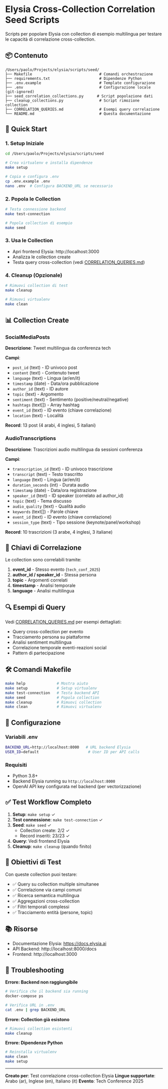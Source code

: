 # Elysia Cross-Collection Correlation Seed Scripts

Scripts per popolare Elysia con collection di esempio multilingua per testare le capacità di correlazione cross-collection.

## 📦 Contenuto

```
/Users/paolo/Projects/elysia/scripts/seed/
├── Makefile                              # Comandi orchestrazione
├── requirements.txt                      # Dipendenze Python
├── .env.example                          # Template configurazione
├── .env                                  # Configurazione locale (git-ignored)
├── seed_correlation_collections.py      # Script popolazione dati
├── cleanup_collections.py                # Script rimozione collection
├── CORRELATION_QUERIES.md                # Esempi query correlazione
└── README.md                             # Questa documentazione
```

## 🚀 Quick Start

### 1. Setup Iniziale

```bash
cd /Users/paolo/Projects/elysia/scripts/seed

# Crea virtualenv e installa dipendenze
make setup

# Copia e configura .env
cp .env.example .env
nano .env  # Configura BACKEND_URL se necessario
```

### 2. Popola le Collection

```bash
# Testa connessione backend
make test-connection

# Popola collection di esempio
make seed
```

### 3. Usa le Collection

- Apri frontend Elysia: http://localhost:3000
- Analizza le collection create
- Testa query cross-collection (vedi [CORRELATION_QUERIES.md](CORRELATION_QUERIES.md))

### 4. Cleanup (Opzionale)

```bash
# Rimuovi collection di test
make cleanup

# Rimuovi virtualenv
make clean
```

## 📊 Collection Create

### SocialMediaPosts

**Descrizione**: Tweet multilingua da conferenza tech

**Campi**:
- `post_id` (text) - ID univoco post
- `content` (text) - Contenuto tweet
- `language` (text) - Lingua (ar/en/it)
- `timestamp` (date) - Data/ora pubblicazione
- `author_id` (text) - ID autore
- `topic` (text) - Argomento
- `sentiment` (text) - Sentimento (positive/neutral/negative)
- `hashtags` (text[]) - Array hashtag
- `event_id` (text) - ID evento (chiave correlazione)
- `location` (text) - Località

**Record**: 13 post (4 arabi, 4 inglesi, 5 italiani)

### AudioTranscriptions

**Descrizione**: Trascrizioni audio multilingua da sessioni conferenza

**Campi**:
- `transcription_id` (text) - ID univoco trascrizione
- `transcript` (text) - Testo trascritto
- `language` (text) - Lingua (ar/en/it)
- `duration_seconds` (int) - Durata audio
- `timestamp` (date) - Data/ora registrazione
- `speaker_id` (text) - ID speaker (correlato ad author_id)
- `topic` (text) - Tema discusso
- `audio_quality` (text) - Qualità audio
- `keywords` (text[]) - Parole chiave
- `event_id` (text) - ID evento (chiave correlazione)
- `session_type` (text) - Tipo sessione (keynote/panel/workshop)

**Record**: 10 trascrizioni (3 arabe, 4 inglesi, 3 italiane)

## 🔗 Chiavi di Correlazione

Le collection sono correlabili tramite:

1. **event_id** - Stesso evento (`tech_conf_2025`)
2. **author_id / speaker_id** - Stessa persona
3. **topic** - Argomenti correlati
4. **timestamp** - Analisi temporale
5. **language** - Analisi multilingua

## 🔍 Esempi di Query

Vedi [CORRELATION_QUERIES.md](CORRELATION_QUERIES.md) per esempi dettagliati:

- Query cross-collection per evento
- Tracciamento persona su piattaforme
- Analisi sentiment multilingua
- Correlazione temporale eventi-reazioni social
- Pattern di partecipazione

## 🛠️ Comandi Makefile

```bash
make help              # Mostra aiuto
make setup             # Setup virtualenv
make test-connection   # Testa backend API
make seed              # Popola collection
make cleanup           # Rimuovi collection
make clean             # Rimuovi virtualenv
```

## 📝 Configurazione

### Variabili .env

```bash
BACKEND_URL=http://localhost:8000   # URL backend Elysia
USER_ID=default                      # User ID per API calls
```

### Requisiti

- Python 3.8+
- Backend Elysia running su `http://localhost:8000`
- OpenAI API key configurata nel backend (per vectorizzazione)

## ✅ Test Workflow Completo

1. **Setup**: `make setup` ✓
2. **Test connessione**: `make test-connection` ✓
3. **Seed**: `make seed` ✓
   - Collection create: 2/2 ✓
   - Record inseriti: 23/23 ✓
4. **Query**: Vedi frontend Elysia
5. **Cleanup**: `make cleanup` (quando finito)

## 🎯 Obiettivi di Test

Con queste collection puoi testare:

- ✅ Query su collection multiple simultanee
- ✅ Correlazione via campi comuni
- ✅ Ricerca semantica multilingua
- ✅ Aggregazioni cross-collection
- ✅ Filtri temporali complessi
- ✅ Tracciamento entità (persone, topic)

## 📚 Risorse

- Documentazione Elysia: https://docs.elysia.ai
- API Backend: http://localhost:8000/docs
- Frontend: http://localhost:3000

## 🐛 Troubleshooting

**Errore: Backend non raggiungibile**
```bash
# Verifica che il backend sia running
docker-compose ps

# Verifica URL in .env
cat .env | grep BACKEND_URL
```

**Errore: Collection già esistono**
```bash
# Rimuovi collection esistenti
make cleanup
```

**Errore: Dipendenze Python**
```bash
# Reinstalla virtualenv
make clean
make setup
```

---

**Creato per**: Test correlazione cross-collection Elysia
**Lingue supportate**: Arabo (ar), Inglese (en), Italiano (it)
**Evento**: Tech Conference 2025
